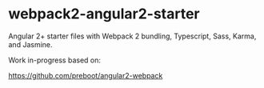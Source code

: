 # webpack2-angular2-starter
Angular 2+ starter files with Webpack 2 bundling, Typescript, Sass, Karma, and Jasmine.

Work in-progress based on:

https://github.com/preboot/angular2-webpack